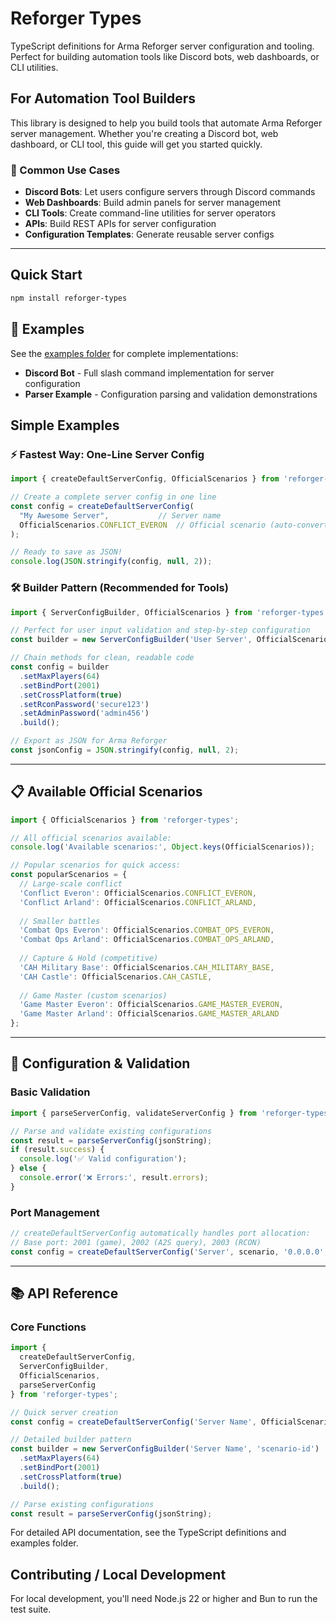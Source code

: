 # Reforger Types

TypeScript definitions for Arma Reforger server configuration and tooling. Perfect for building automation tools like Discord bots, web dashboards, or CLI utilities.

## For Automation Tool Builders

This library is designed to help you build tools that automate Arma Reforger server management. Whether you're creating a Discord bot, web dashboard, or CLI tool, this guide will get you started quickly.

### 🎯 Common Use Cases
- **Discord Bots**: Let users configure servers through Discord commands
- **Web Dashboards**: Build admin panels for server management
- **CLI Tools**: Create command-line utilities for server operators
- **APIs**: Build REST APIs for server configuration
- **Configuration Templates**: Generate reusable server configs

---

## Quick Start

```bash
npm install reforger-types
```

## 📁 Examples

See the [examples folder](https://github.com/arma-type-things/reforger-types/tree/main/examples) for complete implementations:

- **Discord Bot** - Full slash command implementation for server configuration
- **Parser Example** - Configuration parsing and validation demonstrations

## Simple Examples

### ⚡ Fastest Way: One-Line Server Config

```typescript
import { createDefaultServerConfig, OfficialScenarios } from 'reforger-types';

// Create a complete server config in one line
const config = createDefaultServerConfig(
  "My Awesome Server",           // Server name
  OfficialScenarios.CONFLICT_EVERON  // Official scenario (auto-converts)
);

// Ready to save as JSON!
console.log(JSON.stringify(config, null, 2));
```

### 🛠️ Builder Pattern (Recommended for Tools)

```typescript
import { ServerConfigBuilder, OfficialScenarios } from 'reforger-types';

// Perfect for user input validation and step-by-step configuration
const builder = new ServerConfigBuilder('User Server', OfficialScenarios.CONFLICT_EVERON);

// Chain methods for clean, readable code
const config = builder
  .setMaxPlayers(64)
  .setBindPort(2001)
  .setCrossPlatform(true)
  .setRconPassword('secure123')
  .setAdminPassword('admin456')
  .build();

// Export as JSON for Arma Reforger
const jsonConfig = JSON.stringify(config, null, 2);
```

---

## 📋 Available Official Scenarios

```typescript
import { OfficialScenarios } from 'reforger-types';

// All official scenarios available:
console.log('Available scenarios:', Object.keys(OfficialScenarios));

// Popular scenarios for quick access:
const popularScenarios = {
  // Large-scale conflict
  'Conflict Everon': OfficialScenarios.CONFLICT_EVERON,
  'Conflict Arland': OfficialScenarios.CONFLICT_ARLAND,
  
  // Smaller battles  
  'Combat Ops Everon': OfficialScenarios.COMBAT_OPS_EVERON,
  'Combat Ops Arland': OfficialScenarios.COMBAT_OPS_ARLAND,
  
  // Capture & Hold (competitive)
  'CAH Military Base': OfficialScenarios.CAH_MILITARY_BASE,
  'CAH Castle': OfficialScenarios.CAH_CASTLE,
  
  // Game Master (custom scenarios)
  'Game Master Everon': OfficialScenarios.GAME_MASTER_EVERON,
  'Game Master Arland': OfficialScenarios.GAME_MASTER_ARLAND
};
```

---

## 🔧 Configuration & Validation

### Basic Validation
```typescript
import { parseServerConfig, validateServerConfig } from 'reforger-types';

// Parse and validate existing configurations
const result = parseServerConfig(jsonString);
if (result.success) {
  console.log('✅ Valid configuration');
} else {
  console.error('❌ Errors:', result.errors);
}
```

### Port Management
```typescript
// createDefaultServerConfig automatically handles port allocation:
// Base port: 2001 (game), 2002 (A2S query), 2003 (RCON)
const config = createDefaultServerConfig('Server', scenario, '0.0.0.0', 2001);
```

---

## 📚 API Reference

### Core Functions

```typescript
import { 
  createDefaultServerConfig,
  ServerConfigBuilder,
  OfficialScenarios,
  parseServerConfig 
} from 'reforger-types';

// Quick server creation
const config = createDefaultServerConfig('Server Name', OfficialScenarios.CONFLICT_EVERON);

// Detailed builder pattern
const builder = new ServerConfigBuilder('Server Name', 'scenario-id')
  .setMaxPlayers(64)
  .setBindPort(2001)
  .setCrossPlatform(true)
  .build();

// Parse existing configurations
const result = parseServerConfig(jsonString);
```

For detailed API documentation, see the TypeScript definitions and examples folder.

## Contributing / Local Development

For local development, you'll need Node.js 22 or higher and Bun to run the test suite.